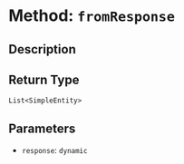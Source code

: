 # Method: `fromResponse`

## Description



## Return Type
`List<SimpleEntity>`

## Parameters

- `response`: `dynamic`
